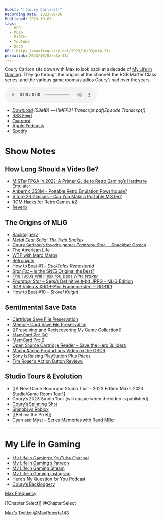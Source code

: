 ```yaml
---
Guest: "[[Coury Carlson]]"
Recording Date: 2023-09-26
Published: 2023-10-03
tags:
  - MFP
  - MLiG
  - MiSTer
  - YouTube
  - Doco
URL: https://maxfrequency.net/2023/10/03/mfp-31/
permalink: 2023/10/03/mfp-31/
---
```

Coury Carlson sits down with Max to look back at a decade of [My Life in Gaming](https://www.youtube.com/@mylifeingaming/). They go through the origins of the channel, the RGB Master Class series, and the various game rooms/studios Coury’s had over the years.

<audio controls>
  <source src="https://traffic.libsyn.com/maxfrequency/MFP31_Final.mp3">
</audio>

- *[Download](https://traffic.libsyn.com/maxfrequency/MFP31_Final.mp3) (58MB)  — [[MFP31 Transcript.pdf|Episode Transcript]]*
- [RSS Feed](https://maxfrequency.libsyn.com/rss)
- [Overcast](https://overcast.fm/itunes1557043396)
- [Apple Podcasts](https://podcasts.apple.com/us/podcast/the-max-frequency-podcast/id1557043396)
- [Spotify](https://open.spotify.com/show/3W1LwBNmhZ6s5QmQViWXKn)

# Show Notes
## How Long Should a Video Be?

- [MiSTer FPGA in 2022: A Primer Guide to Retro Gaming’s Hardware Emulator](https://youtube.com/watch?v=rhT6YYRH1EI)
- [Anbernic 353M – Portable Retro Emulation Powerhouse?](https://youtube.com/watch?v=AEgoXxIWKkE)
- [Viture XR Glasses – Can You Make a Portable MiSTer?](https://youtube.com/watch?v=JlzOAzxA25U)
- [ROM Hacks for Retro Games #2](https://youtube.com/watch?v=7U1Par2HCoQ)
- [Reverb](https://reverb.com/)
## The Origins of MLiG

- [Backloggery](https://backloggery.com/)
- [*Metal Gear Solid: The Twin Snakes*](https://en.wikipedia.org/wiki/Metal_Gear_Solid:_The_Twin_Snakes)
- [Coury Carlson’s favorite game: *Phantasy Star* — Snackbar Games](https://youtube.com/watch?v=RaIpiluetv4)
- [The American Life](https://www.thisamericanlife.org/)
- [WTF with Marc Maron](https://www.wtfpod.com/)
- [Retronauts](https://retronauts.com/)
- [How to Beat #1 – *DuckTales Remastered*](https://youtube.com/watch?v=tq9iddlSEt8)
- [*Star Fox* – Is the SNES Original the Best?](https://youtube.com/watch?v=KlS5ecrDBls)
- [The 1980s Will Help You Beat *Wind Waker*](https://www.kotaku.com.au/2013/11/the-1980s-will-help-you-beat-wind-waker/)
- [*Phantasy Star* – Sega’s Definitive 8-bit JRPG – MLiG Edition](https://youtube.com/watch?v=7VoR4uwUVF4)
- [RGB Video & XRGB-Mini Framemeister — RGB101](https://youtube.com/watch?v=43dzrCAfU3A)
- [How to Beat #10 – *Shovel Knight*](https://youtube.com/watch?v=O6xP1KHeIM8)
## Sentimental Save Data

- [Cartridge Save File Preservation](https://youtube.com/watch?v=_tVJYdZRAXg)
- [Memory Card Save File Preservation](https://youtube.com/watch?v=ic-LtyX-ICg)
- [[Preserving and Rediscovering My Game Collection]]
- [MemCard Pro GC](https://8bitmods.com/memcard-pro-gc-for-gamecube-smoke-black/)
- [MemCard Pro 2](https://8bitmods.com/memcard-pro2-for-ps2-and-ps1-smoke-black/)
- [Open Source Cartridge Reader – Save the Hero Builders](https://savethehero.builders/)
- [MachoNacho Productions Video on the OSCR](https://youtube.com/watch?v=k_aNSev7Y0M)
- [Sony is Raising PlayStation Plus Prices](https://www.theverge.com/2023/8/30/23852353/playstation-plus-prices-increase-essential-extra-premium)
- [Tim Roger’s Action Button Reviews](https://www.youtube.com/@ActionButton)
## Studio Tours & Evolution

- [[A New Game Room and Studio Tour – 2023 Edition|Max’s 2023 Studio/Game Room Tour]]
- Coury’s 2023 Studio Tour (will update when the video is published)
- [Coury’s Spinning Shot](https://youtube.com/watch?v=hVW-ljlXHqI&t=690)
- [Shinobi vs Roblox](https://www.instagram.com/p/CxZZ3ROOSEh/)
- [[Behind the Pixel]]
- [Cyan and Myst – Series Memories with Rand Miller](https://youtube.com/watch?v=Zx1a1boLQxU)

---
# My Life in Gaming

- [My Life in Gaming’s YouTube Channel](https://www.youtube.com/@mylifeingaming)
- [My Life in Gaming’s Patreon](https://www.patreon.com/mylifeingaming)
- [My Life in Gaming Stream](https://www.youtube.com/@mylifeingaming/live)
- [My Life in Gaming Instagram](https://www.instagram.com/mylifeingaming/)
- [Here’s My Question for You Podcast](https://www.youtube.com/@heresmypodcast)
- [Coury’s Backloggery](https://backloggery.com/CouryC)

[Max Frequency](https://www.maxfrequency.net/)

[[Chapter Select]] @ChapterSelect

[Max’s Twitter @MaxRoberts143](https://www.twitter.com/MaxRoberts143)